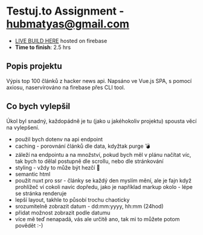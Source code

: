 # Testuj.to Assignment - hubmatyas@gmail.com

- [LIVE BUILD HERE](https://hubma-drmax-assignment.web.app) hosted on firebase
- **Time to finish**: 2.5 hrs

## Popis projektu

Výpis top 100 článků z hacker news api. Napsáno ve Vue.js SPA, s pomocí axiosu, naservírováno na firebase přes CLI tool.

## Co bych vylepšil

Úkol byl snadný, každopádně je tu (jako u jakéhokoliv projektu) spousta věcí na vylepšení.

- použil bych dotenv na api endpoint
- caching - porovnání článků dle data, kdyžtak purge 💣
- záleží na endpointu a na množství, pokud bych měl v plánu načítat víc, tak bych to dělal postupně dle scrollu, nebo dle stránkování
- styling - vždy to může být hezčí 🤠
- semantic html
- použít nuxt pro ssr - články se každý den myslím mění, ale je fajn když prohlížeč ví cokoli navíc dopředu, jako je například markup okolo - lépe se stránka renderuje
- lepší layout, takhle to působí trochu chaoticky
- srozumitelně zobrazit datum - dd:mm:yyyy, hh:mm (24hod)
- přidat možnost zobrazit podle datumu
- více mě teď nenapadá, vás ale určitě ano, tak mi to můžete potom povědět :-)
